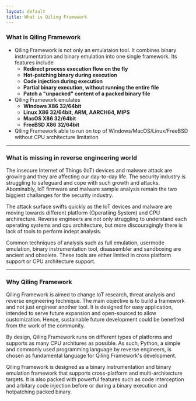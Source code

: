 ```yaml
---
layout: default
title: What is Qiling Framework
---
```


### What is Qiling Framework
- Qiling Framework is not only an emulataion tool. It combines binary instrumentation and binary emulation into one single framework. Its features include
    - **Redirect process execution flow on the fly**
    - **Hot-patching binary during execution**
    - **Code injection during execution**
    - **Partial binary execution, without running the entire file**
    - **Patch a "unpacked" content of a packed binary file**
- Qiling Framework emulates 
    - **Windows X86 32/64bit**
    - **Linux X86 32/64bit, ARM, AARCH64, MIPS**
    - **MacOS X86 32/64bit**
    - **FreeBSD X86 32/64bit**
- Qiling Framework able to run on top of Windows/MacOS/Linux/FreeBSD without CPU architecture limitation

---

### What is missing in reverse engineering world
The insecure Internet of Things (IoT) devices and malware attack are growing and they are affecting our day-to-day life. The security industry is struggling to safeguard and cope with such growth and attacks. Abominably, IoT firmware and malware sample analysis remain the two biggiest challanges for the security industry.

The attack surface swifts quickly as the IoT devices and malware are moving towards different platform (Operatiing System) and CPU archirecture. Reverse engineers are not only struggling to understand each operating systems and cpu architecture, but more discouragingly there is lack of tools to perform indept analysis.

Common techniques of analysis such as full emulation, usermode emulation, binary instrumentation tool, disassembler and sandboxing are ancient and obsolete. These tools are either limited in cross platform support or CPU architecture support.

---

### Why Qiling Framework
Qiling Framework is aimed to change IoT research, threat analysis and reverse engineering technique. The main objective is to build a framework and not just engineer another tool. It is designed for easy application, intended to serve future expansion and open-sourced to allow customization. Hence, sustainable future development could be benefited from the work of the community.

By design, Qiling Framework runs on different types of platforms and supports as many CPU architures as possible. As such, Python, a simple and commonly used programming language by reverse engineers, is chosen as fundamental language for Qiling Framework's development.

Qiling Framework is designed as a binary instrumentation and binary emulation framework that supports cross-platform and multi-architecture targets. It is also packed with powerful features such as code interception and arbitary code injection before or during a binary execution and hotpatching packed binary.
